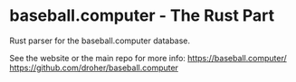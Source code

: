 # baseball.computer - The Rust Part

Rust parser for the baseball.computer database.

See the website or the main repo for more info:
https://baseball.computer/
https://github.com/droher/baseball.computer
